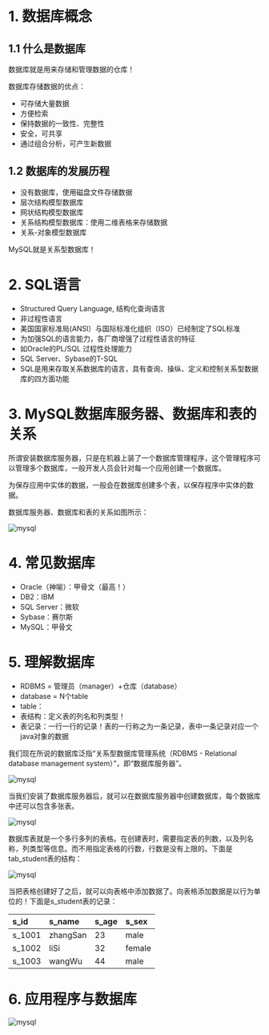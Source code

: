 # 1. 数据库概念
## 1.1 什么是数据库
数据库就是用来存储和管理数据的仓库！

数据库存储数据的优点：

- 可存储大量数据
- 方便检索
- 保持数据的一致性、完整性
- 安全，可共享
- 通过组合分析，可产生新数据

## 1.2 数据库的发展历程
- 没有数据库，使用磁盘文件存储数据
- 层次结构模型数据库
- 网状结构模型数据库
- 关系结构模型数据库：使用二维表格来存储数据
- 关系-对象模型数据库

MySQL就是关系型数据库！

# 2. SQL语言

- Structured Query Language, 结构化查询语言
- 非过程性语言
- 美国国家标准局(ANSI）与国际标准化组织（ISO）已经制定了SQL标准
- 为加强SQL的语言能力，各厂商增强了过程性语言的特征
- 如Oracle的PL/SQL 过程性处理能力
- SQL Server、Sybase的T-SQL
- SQL是用来存取关系数据库的语言，具有查询、操纵、定义和控制关系型数据库的四方面功能

# 3. MySQL数据库服务器、数据库和表的关系
所谓安装数据库服务器，只是在机器上装了一个数据库管理程序，这个管理程序可以管理多个数据库，一般开发人员会针对每一个应用创建一个数据库。

为保存应用中实体的数据，一般会在数据库创建多个表，以保存程序中实体的数据。

数据库服务器、数据库和表的关系如图所示：

![mysql](http://img.blog.csdn.net/20161030225213981)
# 4. 常见数据库

- Oracle（神喻）：甲骨文（最高！）
- DB2：IBM
- SQL Server：微软
- Sybase：赛尔斯
- MySQL：甲骨文

# 5. 理解数据库
- RDBMS = 管理员（manager）+仓库（database）
- database = N个table
- table：
- 表结构：定义表的列名和列类型！
- 表记录：一行一行的记录！表的一行称之为一条记录，表中一条记录对应一个java对象的数据

我们现在所说的数据库泛指“关系型数据库管理系统（RDBMS - Relational database management system）”，即“数据库服务器”。

![mysql](http://img.blog.csdn.net/20161027143912383)

当我们安装了数据库服务器后，就可以在数据库服务器中创建数据库，每个数据库中还可以包含多张表。

![mysql](http://img.blog.csdn.net/20161027143951196)

数据库表就是一个多行多列的表格。在创建表时，需要指定表的列数，以及列名称，列类型等信息。而不用指定表格的行数，行数是没有上限的。下面是tab_student表的结构：

![mysql](http://img.blog.csdn.net/20161027144022774)

当把表格创建好了之后，就可以向表格中添加数据了。向表格添加数据是以行为单位的！下面是s_student表的记录：

| s_id   | s_name   | s_age | s_sex  |
| :----- | :------- | :---- | :----- |
| s_1001 | zhangSan | 23    | male   |
| s_1002 | liSi     | 32    | female |
| s_1003 | wangWu   | 44    | male   |

# 6. 应用程序与数据库
![mysql](http://img.blog.csdn.net/20161027145305435)

